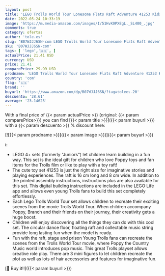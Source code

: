 ```yaml
---
layout: post
title: 'LEGO Trolls World Tour Lonesome Flats Raft Adventure 41253 Kids Building Kit   Great Trolls Gift for Creative Kids  New 2020  159 Pieces '
date: 2022-05-24 10:33:19
image: 'https://m.media-amazon.com/images/I/51HvK0PXEgL._SL400_.jpg'
comments: true
category: ofertas
author: 'tole.es'
slug: 'B07WJJJ6SN-com LEGO Trolls World Tour Lonesome Flats Raft Adventure...'
sku: 'B07WJJJ6SN-com'
tags: [ 'lego','🇺🇸', ]
actualPrice: 21.41 USD
currency: USD
price: 21.41
comparePrice: 29.99 USD
prodname: 'LEGO Trolls World Tour Lonesome Flats Raft Adventure 41253 Kids Building Kit   Great Trolls Gift for Creative Kids  New 2020  159 Pieces '
country: 'com'
flag: '🇺🇸'
brand: ''
buyurl: 'https://www.amazon.com/dp/B07WJJJ6SN/?tag=tolees-20'
descuento: '28.61'
average: '23.14625'
---
```


With a final price of {{< param actualPrice >}} (original: {{< param comparePrice>}}) you can find [{{< param title >}}]({{< param buyurl >}}) with a  {{< param descuento >}} % discount here:

[![{{< param prodname >}}]({{< param image >}})]({{< param buyurl >}})

ℹ️:

- LEGO 4+ sets (formerly "Juniors") let children learn building in a fun way. This set is the ideal gift for children who love Poppy toys and fan items for the Trolls film or like to play with a toy raft!
- The cute toy set 41253 is just the right size for imaginative stories and playing experiences. The raft is 16 cm long and 8 cm wide. In addition to the printed assembly instructions, instructions plus are also available for this set. This digital building instructions are included in the LEGO Life app and allows even young Trolls fans to build this set completely effortlessly.
- Each Lego Trolls World Tour set allows children to recreate their exciting scenes from the movie Trolls World Tour. When children accompany Poppy, Branch and their friends on their journey, their creativity gets a huge boost.
- Children will enjoy discovering all the things they can do with this cool set. The circular dance floor, floating raft and collectable music string provide long lasting fun when the model is ready.
- Fun with the raft, stage and prison Young Trolls fans can recreate the scenes from the Trolls World Tour movie, where Poppy the Country Music world introduces pop music. This great Trolls playset allows creative role play. There are 3 mini figures to let children recreate the plot as well as lots of hair accessories and features for imaginative fun.

[🛒 Buy it!!]({{< param buyurl >}})
